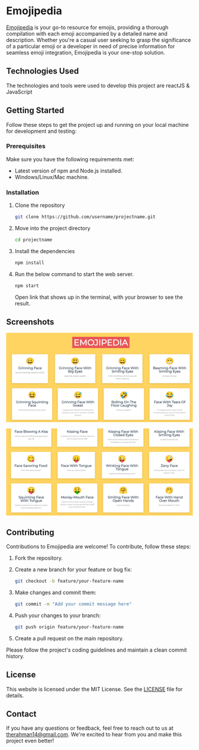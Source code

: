 # Emojipedia

[Emojipedia](https://emojipedia-snowy.vercel.app/) is your go-to resource for emojis, providing a thorough compilation with each emoji accompanied by a detailed name and description. Whether you're a casual user seeking to grasp the significance of a particular emoji or a developer in need of precise information for seamless emoji integration, Emojipedia is your one-stop solution.

## Technologies Used

The technologies and tools were used to develop this project are reactJS & JavaScript

## Getting Started

Follow these steps to get the project up and running on your local machine for development and testing:

### Prerequisites

Make sure you have the following requirements met:

- Latest version of npm and Node.js installed.
- Windows/Linux/Mac machine.

### Installation

1. Clone the repository

   ```bash
   git clone https://github.com/username/projectname.git
   ```

2. Move into the project directory

   ```bash
   cd projectname
   ```

3. Install the dependencies

   ```bash
   npm install
   ```

4. Run the below command to start the web server.

   ```bash
   npm start
   ```

   Open link that shows up in the terminal, with your browser to see the result.

## Screenshots

![Page - 1](./assests/pictures/PageOne.jpg)

![Page - 2](./assests/pictures/PageTwo.jpg)

## Contributing

Contributions to Emojipedia are welcome! To contribute, follow these steps:

1. Fork the repository.
2. Create a new branch for your feature or bug fix:

   ```bash
   git checkout -b feature/your-feature-name
   ```

3. Make changes and commit them:

   ```bash
   git commit -m "Add your commit message here"
   ```

4. Push your changes to your branch:

   ```bash
   git push origin feature/your-feature-name
   ```

5. Create a pull request on the main repository.

Please follow the project's coding guidelines and maintain a clean commit history.

## License

This website is licensed under the MIT License. See the [LICENSE](LICENSE) file for details.

## Contact

If you have any questions or feedback, feel free to reach out to us at <therahman14@gmail.com>. We're excited to hear from you and make this project even better!
